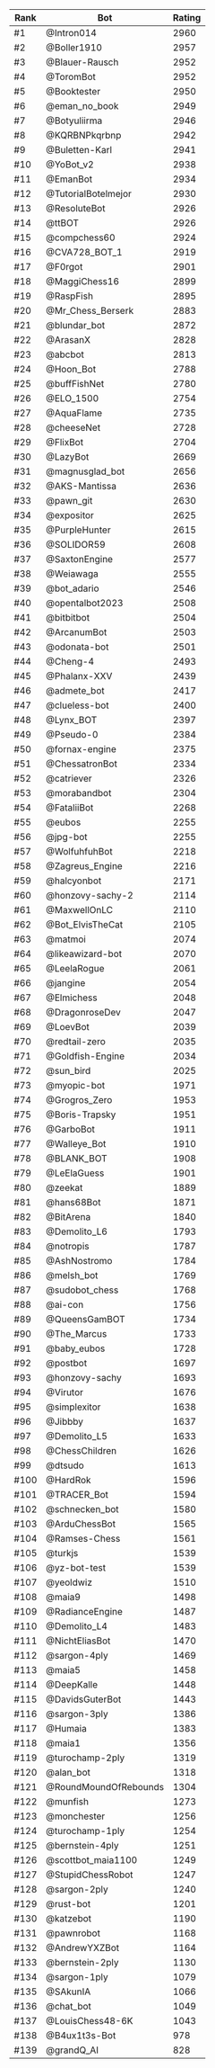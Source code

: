 Rank|Bot|Rating
---|---|---
#1|@Intron014|2960
#2|@Boller1910|2957
#3|@Blauer-Rausch|2952
#4|@ToromBot|2952
#5|@Booktester|2950
#6|@eman_no_book|2949
#7|@Botyuliirma|2946
#8|@KQRBNPkqrbnp|2942
#9|@Buletten-Karl|2941
#10|@YoBot_v2|2938
#11|@EmanBot|2934
#12|@TutorialBotelmejor|2930
#13|@ResoluteBot|2926
#14|@ttBOT|2926
#15|@compchess60|2924
#16|@CVA728_BOT_1|2919
#17|@F0rgot|2901
#18|@MaggiChess16|2899
#19|@RaspFish|2895
#20|@Mr_Chess_Berserk|2883
#21|@blundar_bot|2872
#22|@ArasanX|2828
#23|@abcbot|2813
#24|@Hoon_Bot|2788
#25|@buffFishNet|2780
#26|@ELO_1500|2754
#27|@AquaFlame|2735
#28|@cheeseNet|2728
#29|@FlixBot|2704
#30|@LazyBot|2669
#31|@magnusglad_bot|2656
#32|@AKS-Mantissa|2636
#33|@pawn_git|2630
#34|@expositor|2625
#35|@PurpleHunter|2615
#36|@SOLIDOR59|2608
#37|@SaxtonEngine|2577
#38|@Weiawaga|2555
#39|@bot_adario|2546
#40|@opentalbot2023|2508
#41|@bitbitbot|2504
#42|@ArcanumBot|2503
#43|@odonata-bot|2501
#44|@Cheng-4|2493
#45|@Phalanx-XXV|2439
#46|@admete_bot|2417
#47|@clueless-bot|2400
#48|@Lynx_BOT|2397
#49|@Pseudo-0|2384
#50|@fornax-engine|2375
#51|@ChessatronBot|2334
#52|@catriever|2326
#53|@morabandbot|2304
#54|@FataliiBot|2268
#55|@eubos|2255
#56|@jpg-bot|2255
#57|@WolfuhfuhBot|2218
#58|@Zagreus_Engine|2216
#59|@halcyonbot|2171
#60|@honzovy-sachy-2|2114
#61|@MaxwellOnLC|2110
#62|@Bot_ElvisTheCat|2105
#63|@matmoi|2074
#64|@likeawizard-bot|2070
#65|@LeelaRogue|2061
#66|@jangine|2054
#67|@Elmichess|2048
#68|@DragonroseDev|2047
#69|@LoevBot|2039
#70|@redtail-zero|2035
#71|@Goldfish-Engine|2034
#72|@sun_bird|2025
#73|@myopic-bot|1971
#74|@Grogros_Zero|1953
#75|@Boris-Trapsky|1951
#76|@GarboBot|1911
#77|@Walleye_Bot|1910
#78|@BLANK_BOT|1908
#79|@LeElaGuess|1901
#80|@zeekat|1889
#81|@hans68Bot|1871
#82|@BitArena|1840
#83|@Demolito_L6|1793
#84|@notropis|1787
#85|@AshNostromo|1784
#86|@melsh_bot|1769
#87|@sudobot_chess|1768
#88|@ai-con|1756
#89|@QueensGamBOT|1734
#90|@The_Marcus|1733
#91|@baby_eubos|1728
#92|@postbot|1697
#93|@honzovy-sachy|1693
#94|@Virutor|1676
#95|@simplexitor|1638
#96|@Jibbby|1637
#97|@Demolito_L5|1633
#98|@ChessChildren|1626
#99|@dtsudo|1613
#100|@HardRok|1596
#101|@TRACER_Bot|1594
#102|@schnecken_bot|1580
#103|@ArduChessBot|1565
#104|@Ramses-Chess|1561
#105|@turkjs|1539
#106|@yz-bot-test|1539
#107|@yeoldwiz|1510
#108|@maia9|1498
#109|@RadianceEngine|1487
#110|@Demolito_L4|1483
#111|@NichtEliasBot|1470
#112|@sargon-4ply|1469
#113|@maia5|1458
#114|@DeepKalle|1448
#115|@DavidsGuterBot|1443
#116|@sargon-3ply|1386
#117|@Humaia|1383
#118|@maia1|1356
#119|@turochamp-2ply|1319
#120|@alan_bot|1318
#121|@RoundMoundOfRebounds|1304
#122|@munfish|1273
#123|@monchester|1256
#124|@turochamp-1ply|1254
#125|@bernstein-4ply|1251
#126|@scottbot_maia1100|1249
#127|@StupidChessRobot|1247
#128|@sargon-2ply|1240
#129|@rust-bot|1201
#130|@katzebot|1190
#131|@pawnrobot|1168
#132|@AndrewYXZBot|1164
#133|@bernstein-2ply|1130
#134|@sargon-1ply|1079
#135|@SAkunIA|1066
#136|@chat_bot|1049
#137|@LouisChess48-6K|1043
#138|@B4ux1t3s-Bot|978
#139|@grandQ_AI|828
